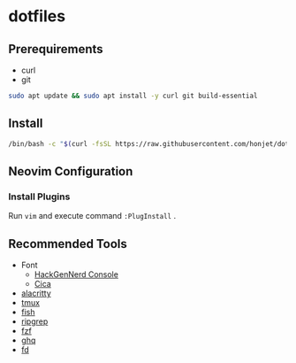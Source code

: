 # dotfiles

## Prerequirements
* curl
* git

```sh
sudo apt update && sudo apt install -y curl git build-essential
```

## Install
```sh
/bin/bash -c "$(curl -fsSL https://raw.githubusercontent.com/honjet/dotfiles/master/setup.sh)"
```

## Neovim Configuration
### Install Plugins
Run `vim` and execute  command `:PlugInstall` .

## Recommended Tools
* Font
    * [HackGenNerd Console](https://github.com/yuru7/HackGen)
    * [Cica](https://github.com/miiton/Cica)
* [alacritty](https://github.com/jwilm/alacritty)
* [tmux](https://github.com/tmux/tmux)
* [fish](https://github.com/fish-shell/fish-shell)
* [ripgrep](https://github.com/BurntSushi/ripgrep)
* [fzf](https://github.com/junegunn/fzf)
* [ghq](https://github.com/motemen/ghq)
* [fd](https://github.com/sharkdp/fd)
